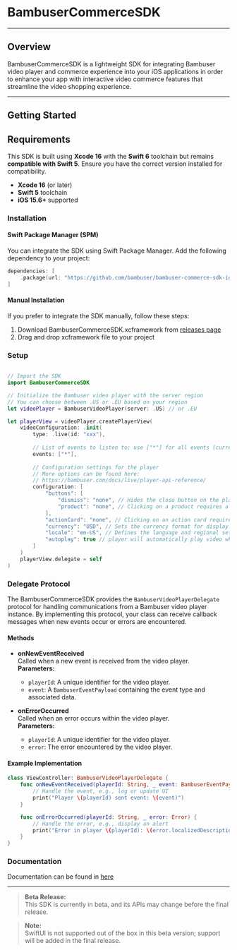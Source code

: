 # BambuserCommerceSDK

---

## Overview

BambuserCommerceSDK is a lightweight SDK for integrating Bambuser video player and commerce experience into your iOS applications in order to enhance your app with interactive video commerce features that streamline the video shopping experience.

---

## Getting Started

## Requirements

This SDK is built using **Xcode 16** with the **Swift 6** toolchain but remains **compatible with Swift 5**. Ensure you have the correct version installed for compatibility.

- **Xcode 16** (or later)
- **Swift 5** toolchain
- **iOS 15.6+** supported

### Installation

#### Swift Package Manager (SPM)

You can integrate the SDK using Swift Package Manager. Add the following dependency to your project:

```swift
dependencies: [
    .package(url: "https://github.com/bambuser/bambuser-commerce-sdk-ios", from: "0.1.0")
]
```

#### Manual Installation

If you prefer to integrate the SDK manually, follow these steps:

1. Download BambuserCommerceSDK.xcframework from [releases page](https://github.com/bambuser/bambuser-commerce-sdk-ios/releases/)
2. Drag and drop xcframework file to your project

### Setup

```swift

// Import the SDK
import BambuserCommerceSDK

// Initialize the Bambuser video player with the server region
// You can choose between .US or .EU based on your region
let videoPlayer = BambuserVideoPlayer(server: .US) // or .EU

let playerView = videoPlayer.createPlayerView(
    videoConfiguration: .init(
        type: .live(id: "xxx"),
        
        // List of events to listen to; use ["*"] for all events (currently only option available)
        events: ["*"],
        
        // Configuration settings for the player
        // More options can be found here: 
        // https://bambuser.com/docs/live/player-api-reference/
        configuration: [
            "buttons": [
                "dismiss": "none", // Hides the close button on the player.
                "product": "none", // Clicking on a product requires a listener for the "should-show-product-view" event to handle this interaction.
            ],
            "actionCard": "none", // Clicking on an action card requires a listener for the "action-card-clicked" eventmisformat to handle this interaction.
            "currency": "USD", // Sets the currency format for display.
            "locale": "en-US", // Defines the language and regional settings for the player interface.
            "autoplay": true // player will automatically play video when player is ready
        ]
    )
    playerView.delegate = self
)
```

### Delegate Protocol

The BambuserCommerceSDK provides the `BambuserVideoPlayerDelegate` protocol for handling communications from a Bambuser video player instance. By implementing this protocol, your class can receive callback messages when new events occur or errors are encountered.

#### Methods

- **onNewEventReceived**  
  Called when a new event is received from the video player.  
  **Parameters:**  
  - `playerId`: A unique identifier for the video player.  
  - `event`: A `BambuserEventPayload` containing the event type and associated data.

- **onErrorOccurred**  
  Called when an error occurs within the video player.  
  **Parameters:**  
  - `playerId`: A unique identifier for the video player.  
  - `error`: The error encountered by the video player.

#### Example Implementation

```swift
class ViewController: BambuserVideoPlayerDelegate {
    func onNewEventReceived(playerId: String, _ event: BambuserEventPayload) {
        // Handle the event, e.g., log or update UI
        print("Player \(playerId) sent event: \(event)")
    }

    func onErrorOccurred(playerId: String, _ error: Error) {
        // Handle the error, e.g., display an alert
        print("Error in player \(playerId): \(error.localizedDescription)")
    }
}
```

### Documentation

Documentation can be found in [here](https://github.com/bambuser/bambuser-commerce-sdk-ios/tree/main/Documentation/BambuserCommerceSDK-Docs.doccarchive)

---

> **Beta Release:**  
> This SDK is currently in beta, and its APIs may change before the final release.

> **Note:**  
> SwiftUI is not supported out of the box in this beta version; support will be added in the final release.
